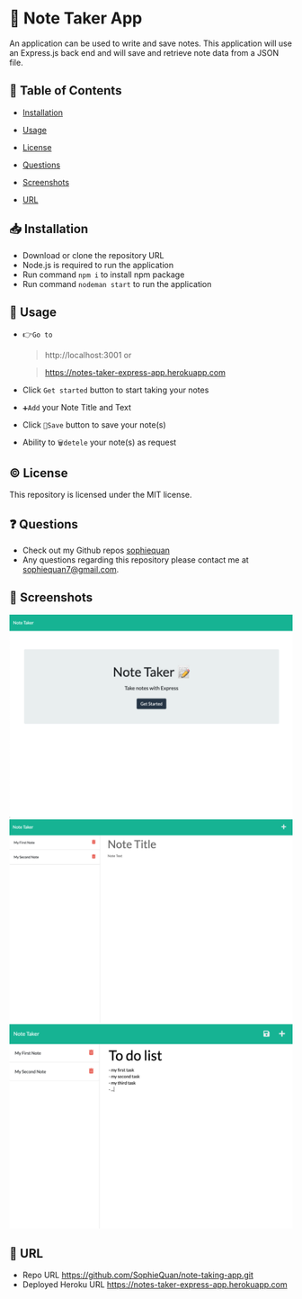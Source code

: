 # 📝 Note Taker App
An application can be used to write and save notes. This application will use an Express.js back end and will save and retrieve note data from a JSON file.

## 📑 Table of Contents
  * [Installation](#📥%20installation)

  * [Usage](#📗%20usage)

  * [License](#©%20license)

  * [Questions](#❓%20questions)

  * [Screenshots](#🌠%20screenshots)

  * [URL](#🔗%20URL)

## 📥 Installation
  * Download or clone the repository URL
  * Node.js is required to run the application
  * Run command `npm i` to install npm package
  * Run command `nodeman start` to run the application

## 📗 Usage
* 👉`Go to`
    > http://localhost:3001 or

    > https://notes-taker-express-app.herokuapp.com
* Click `Get started` button to start taking your notes
* `➕Add` your Note Title and Text
* Click `💾Save` button to save your note(s)
* Ability to `🗑detele` your note(s) as request


## © License
This repository is licensed under the MIT license.

## ❓ Questions
- Check out my Github repos [sophiequan](https://github.com/sophiequan)
- Any questions regarding this repository please contact me at [sophiequan7@gmail.com](mailto:sophiequan7@gmail.com).

## 🌠 Screenshots
![screen shot note taker #1](public/assets/images/screenshot_1.png?raw=true " note taker screenshot")
![screen shot note taker #2](public/assets/images/screenshot_2.png?raw=true " note taker screenshot #2")
![screen shot note taker #3](public/assets/images/screenshot_3.png?raw=true " note taker screenshot #3")


## 🔗 URL
 * Repo URL https://github.com/SophieQuan/note-taking-app.git
 * Deployed Heroku URL https://notes-taker-express-app.herokuapp.com